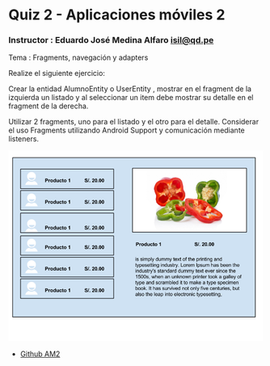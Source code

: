 # Quiz 2 - Aplicaciones móviles 2

### Instructor : Eduardo José Medina Alfaro isil@qd.pe


Tema : Fragments, navegación y adapters

Realize el siguiente ejercicio:

Crear la entidad AlumnoEntity o UserEntity , mostrar en el fragment de la izquierda un listado y al seleccionar un item debe mostrar su detalle en el fragment de la derecha.

Utilizar 2 fragments, uno para el listado y el otro para el detalle.
Considerar el uso Fragments utilizando Android Support y comunicación mediante listeners.


 ![Ejemplo 1](https://github.com/ISILAndroid/am2_group2015_1/blob/quizzes/q2.png)
 
 * [Github AM2](https://github.com/ISILAndroid/am2_group2015_1)

